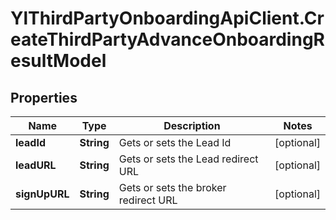 # YlThirdPartyOnboardingApiClient.CreateThirdPartyAdvanceOnboardingResultModel

## Properties

Name | Type | Description | Notes
------------ | ------------- | ------------- | -------------
**leadId** | **String** | Gets or sets the Lead Id | [optional] 
**leadURL** | **String** | Gets or sets the Lead redirect URL | [optional] 
**signUpURL** | **String** | Gets or sets the broker redirect URL | [optional] 


